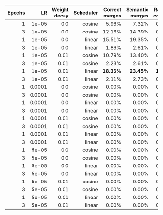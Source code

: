 | Epochs | LR | Weight decay | Scheduler | Correct merges | Semantic merges | Raising conflict | Valid Java markdown |
| ---: | ---: | ---: | ---: | ---: | ---: | ---: | ---: |
| 1 | 1e-05 | 0.0 | cosine | 5.96% | 7.32% | 0.25% | 13.03% |
| 3 | 1e-05 | 0.0 | cosine | 12.16% | 14.39% | 0.12% | 22.70% |
| 1 | 1e-05 | 0.0 | linear | 15.51% | 19.35% | 0.87% | 34.86% |
| 3 | 1e-05 | 0.0 | linear | 1.86% | 2.61% | 0.12% | 4.59% |
| 1 | 1e-05 | 0.01 | cosine | 10.79% | 13.40% | 0.62% | 22.70% |
| 3 | 1e-05 | 0.01 | cosine | 2.23% | 2.61% | 0.00% | 4.96% |
| 1 | 1e-05 | 0.01 | linear | **18.36%** | **23.45%** | **1.74%** | **39.70%** |
| 3 | 1e-05 | 0.01 | linear | 2.11% | 2.73% | 0.12% | 4.59% |
| 1 | 0.0001 | 0.0 | cosine | 0.00% | 0.00% | 0.00% | 0.00% |
| 3 | 0.0001 | 0.0 | cosine | 0.00% | 0.00% | 0.00% | 0.00% |
| 1 | 0.0001 | 0.0 | linear | 0.00% | 0.00% | 0.00% | 0.00% |
| 3 | 0.0001 | 0.0 | linear | 0.00% | 0.00% | 0.00% | 0.00% |
| 1 | 0.0001 | 0.01 | cosine | 0.00% | 0.00% | 0.00% | 0.00% |
| 3 | 0.0001 | 0.01 | cosine | 0.00% | 0.00% | 0.00% | 0.00% |
| 1 | 0.0001 | 0.01 | linear | 0.00% | 0.00% | 0.00% | 0.00% |
| 3 | 0.0001 | 0.01 | linear | 0.00% | 0.00% | 0.00% | 0.00% |
| 1 | 5e-05 | 0.0 | cosine | 0.00% | 0.00% | 0.00% | 0.00% |
| 3 | 5e-05 | 0.0 | cosine | 0.00% | 0.00% | 0.00% | 0.00% |
| 1 | 5e-05 | 0.0 | linear | 0.00% | 0.00% | 0.00% | 0.00% |
| 3 | 5e-05 | 0.0 | linear | 0.00% | 0.00% | 0.00% | 0.00% |
| 1 | 5e-05 | 0.01 | cosine | 0.00% | 0.00% | 0.00% | 0.00% |
| 3 | 5e-05 | 0.01 | cosine | 0.00% | 0.00% | 0.00% | 0.00% |
| 1 | 5e-05 | 0.01 | linear | 0.00% | 0.00% | 0.00% | 0.00% |
| 3 | 5e-05 | 0.01 | linear | 0.00% | 0.00% | 0.00% | 0.00% |
